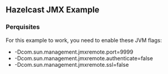 ## Hazelcast JMX Example

### Perquisites
 
For this example to work, you need to enable these JVM flags:

* -Dcom.sun.management.jmxremote.port=9999 
* -Dcom.sun.management.jmxremote.authenticate=false 
* -Dcom.sun.management.jmxremote.ssl=false